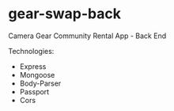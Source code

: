 # gear-swap-back
Camera Gear Community Rental App -  Back End

Technologies:
- Express
- Mongoose
- Body-Parser
- Passport
- Cors
